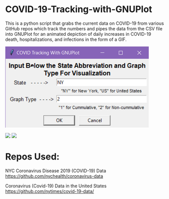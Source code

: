 # COVID-19-Tracking-with-GNUPlot

This is a python script that grabs the current data on COVID-19 from various GitHub repos which track the numbers and pipes the data from the CSV file into GNUPlot for an animated depiction of daily increases in COVID-19 death, hospitalizations, and infections in the form of a GIF.

![](input_dialog_box.png)

![](graph_noncumm.gif) ![](graph_cumm.gif)

# Repos Used:

NYC Coronavirus Disease 2019 (COVID-19) Data
https://github.com/nychealth/coronavirus-data

Coronavirus (Covid-19) Data in the United States
https://github.com/nytimes/covid-19-data/
